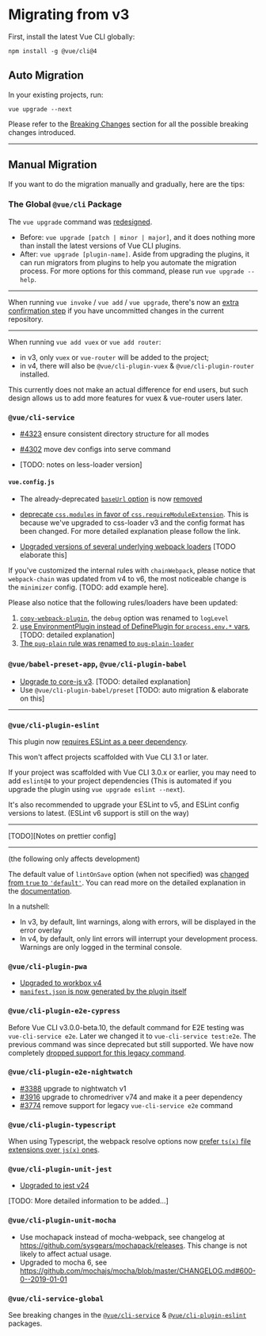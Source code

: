 # Migrating from v3

First, install the latest Vue CLI globally:
```
npm install -g @vue/cli@4
```

## Auto Migration

In your existing projects, run:
```
vue upgrade --next
```

Please refer to the [Breaking Changes](#breaking-changes) section for all the possible breaking changes introduced.

------

## Manual Migration

If you want to do the migration manually and gradually, here are the tips:

### The Global `@vue/cli` Package

The `vue upgrade` command was [redesigned](https://github.com/vuejs/vue-cli/pull/4090).
- Before: `vue upgrade [patch | minor | major]`, and it does nothing more than install the latest versions of Vue CLI plugins.
- After: `vue upgrade [plugin-name]`. Aside from upgrading the plugins, it can run migrators from plugins to help you automate the migration process. For more options for this command, please run `vue upgrade --help`.

---

When running `vue invoke` / `vue add` / `vue upgrade`, there's now an [extra confirmation step](https://github.com/vuejs/vue-cli/pull/4275) if you have uncommitted changes in the current repository.

---

When running `vue add vuex` or `vue add router`:
- in v3, only `vuex` or `vue-router` will be added to the project;
- in v4, there will also be `@vue/cli-plugin-vuex` & `@vue/cli-plugin-router` installed.

This currently does not make an actual difference for end users, but such design allows us to add more features for vuex & vue-router users later.

### `@vue/cli-service`

* [#4323](https://github.com/vuejs/vue-cli/pull/4323) ensure consistent directory structure for all modes

* [#4302](https://github.com/vuejs/vue-cli/pull/4302) move dev configs into serve command

* [TODO: notes on less-loader version]


#### `vue.config.js`

* The already-deprecated [`baseUrl` option](https://cli.vuejs.org/config/#baseurl) is now [removed](https://github.com/vuejs/vue-cli/pull/4388)

* [deprecate `css.modules` in favor of `css.requireModuleExtension`](https://github.com/vuejs/vue-cli/pull/4387). This is because we've upgraded to css-loader v3 and the config format has been changed. For more detailed explanation please follow the link.

* [Upgraded versions of several underlying webpack loaders](https://github.com/vuejs/vue-cli/pull/4331) [TODO elaborate this]

If you've customized the internal rules with `chainWebpack`, please notice that `webpack-chain` was updated from v4 to v6, the most noticeable change is the `minimizer` config. [TODO: add example here].

Please also notice that the following rules/loaders have been updated:

1. [`copy-webpack-plugin`](https://github.com/webpack-contrib/copy-webpack-plugin/blob/master/CHANGELOG.md#500-2019-02-20), the `debug` option was renamed to `logLevel`
2. [use EnvironmentPlugin instead of DefinePlugin for `process.env.*` vars](https://github.com/vuejs/vue-cli/pull/3782), [TODO: detailed explanation]
3. [The `pug-plain` rule was renamed to `pug-plain-loader`](https://github.com/vuejs/vue-cli/pull/4230)

### `@vue/babel-preset-app`, `@vue/cli-plugin-babel`

- [Upgrade to core-js v3](https://github.com/vuejs/vue-cli/pull/3912). [TODO: detailed explanation]
- Use `@vue/cli-plugin-babel/preset` [TODO: auto migration & elaborate on this]

------

### `@vue/cli-plugin-eslint`

This plugin now [requires ESLint as a peer dependency]((https://github.com/vuejs/vue-cli/pull/3852)).

This won't affect projects scaffolded with Vue CLI 3.1 or later.

If your project was scaffolded with Vue CLI 3.0.x or earlier, you may need to add `eslint@4` to your project dependencies (This is automated if you upgrade the plugin using `vue upgrade eslint --next`).

It's also recommended to upgrade your ESLint to v5, and ESLint config versions to latest. (ESLint v6 support is still on the way)

---

[TODO][Notes on prettier config]

---

(the following only affects development)

The default value of `lintOnSave` option (when not specified) was [changed from `true` to `'default'`](https://github.com/vuejs/vue-cli/pull/3975). You can read more on the detailed explanation in the [documentation](https://cli.vuejs.org/config/#lintonsave).

In a nutshell:
- In v3, by default, lint warnings, along with errors, will be displayed in the error overlay
- In v4, by default, only lint errors will interrupt your development process. Warnings are only logged in the terminal console.

### `@vue/cli-plugin-pwa`

* [Upgraded to workbox v4](https://github.com/vuejs/vue-cli/pull/3915)
* [`manifest.json` is now generated by the plugin itself](https://github.com/vuejs/vue-cli/pull/2981)

### `@vue/cli-plugin-e2e-cypress`

Before Vue CLI v3.0.0-beta.10, the default command for E2E testing was `vue-cli-service e2e`. Later we changed it to `vue-cli-service test:e2e`. The previous command was since deprecated but still supported.
We have now completely [dropped support for this legacy command](https://github.com/vuejs/vue-cli/pull/3774).

### `@vue/cli-plugin-e2e-nightwatch`

* [#3388](https://github.com/vuejs/vue-cli/pull/3388) upgrade to nightwatch v1
* [#3916](https://github.com/vuejs/vue-cli/pull/3916) upgrade to chromedriver v74 and make it a peer dependency
* [#3774](https://github.com/vuejs/vue-cli/pull/3774) remove support for legacy `vue-cli-service e2e` command

### `@vue/cli-plugin-typescript`

When using Typescript, the webpack resolve options now [prefer `ts(x)` file extensions over `js(x)` ones](https://github.com/vuejs/vue-cli/pull/3909).

### `@vue/cli-plugin-unit-jest`

* [Upgraded to jest v24](https://github.com/vuejs/vue-cli/pull/3870)

[TODO: More detailed information to be added…]

### `@vue/cli-plugin-unit-mocha`

* Use mochapack instead of mocha-webpack, see changelog at <https://github.com/sysgears/mochapack/releases>. This change is not likely to affect actual usage.
* Upgraded to mocha 6, see <https://github.com/mochajs/mocha/blob/master/CHANGELOG.md#600-0--2019-01-01>

### `@vue/cli-service-global`

See breaking changes in the [`@vue/cli-service`](#vue-cli-service) & [`@vue/cli-plugin-eslint`](#vue-cli-plugin-eslint) packages.
